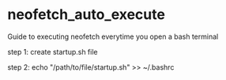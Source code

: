 # neofetch_auto_execute
Guide to executing neofetch everytime you open a bash terminal

step 1: create startup.sh file

step 2: echo "/path/to/file/startup.sh" >> ~/.bashrc
